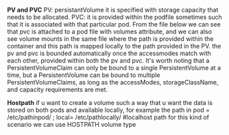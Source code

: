 **PV and PVC**
PV: persistantVolume it is specified with storage capacity that needs to be allocated.
PVC: it is provided within the podfile sometimes such that it is associated with that particular pod.
From the file below we can see that pvc is attached to a pod file with volumes attribute, and we can also see volume mounts in the same file where the path is 
provided within the container and this path is mapped locally to the path provided in the PV.
the pv and pvc is bounded automatically once the accessmodes match with each other, provided within both the pv and pvc.
It's worth noting that a PersistentVolumeClaim can only be bound to a single PersistentVolume at a time, but a PersistentVolume can be bound to 
multiple PersistentVolumeClaims, as long as the accessModes, storageClassName, and capacity requirements are met.

**Hostpath**
if u want to create a volume such a way that u want the data is stored on both pods and available locally, for example the path in 
pod = /etc/pathinpod/ ;
local= /etc/pathlocally/ #localhost path
for this kind of scenario we can use HOSTPATH volume type

